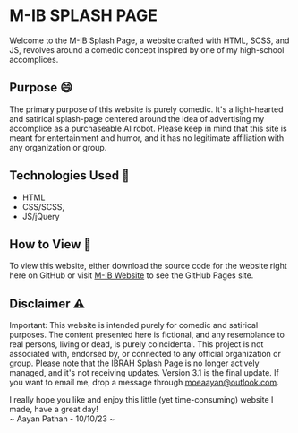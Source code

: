 # M-IB SPLASH PAGE
Welcome to the M-IB Splash Page, a website crafted with HTML, SCSS, and JS,  revolves around a comedic concept inspired by one of my high-school accomplices. 

## Purpose 😄
The primary purpose of this website is purely comedic. It's a light-hearted and satirical splash-page centered around the idea of advertising my accomplice as a purchaseable AI robot. Please keep in mind that this site is meant for entertainment and humor, and it has no legitimate affiliation with any organization or group.

## Technologies Used 🚀
- HTML
- CSS/SCSS,
- JS/jQuery

## How to View 👀
To view this website, either download the source code for the website right here on GitHub or visit [M-IB Website](bit.ly/m-ib) to see the GitHub Pages site.

## Disclaimer ⚠️
Important: This website is intended purely for comedic and satirical purposes. The content presented here is fictional, and any resemblance to real persons, living or dead, is purely coincidental. This project is not associated with, endorsed by, or connected to any official organization or group. Please note that the IBRAH Splash Page is no longer actively managed, and it's not receiving updates. Version 3.1 is the final update. If you want to email me, drop a message through moeaayan@outlook.com.

I really hope you like and enjoy this little (yet time-consuming) website I made, have a great day!
<br>~ Aayan Pathan - 10/10/23 ~
